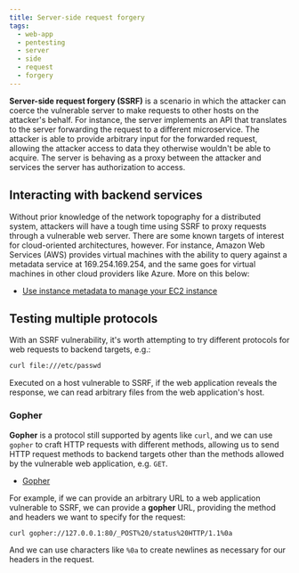 ```yaml
---
title: Server-side request forgery
tags:
  - web-app
  - pentesting
  - server
  - side
  - request
  - forgery
---
```


**Server-side request forgery (SSRF)** is a scenario in which the attacker can coerce the vulnerable
server to make requests to other hosts on the attacker's behalf. For instance, the server implements
an API that translates to the server forwarding the request to a different microservice. The
attacker is able to provide arbitrary input for the forwarded request, allowing the attacker access
to data they otherwise wouldn't be able to acquire. The server is behaving as a proxy between the
attacker and services the server has authorization to access.

## Interacting with backend services

Without prior knowledge of the network topography for a distributed system, attackers will have a
tough time using SSRF to proxy requests through a vulnerable web server. There are some known
targets of interest for cloud-oriented architectures, however. For instance, Amazon Web Services
(AWS) provides virtual machines with the ability to query against a metadata service at
169.254.169.254, and the same goes for virtual machines in other cloud providers like Azure. More on
this below:

- [Use instance metadata to manage your EC2 instance](https://docs.aws.amazon.com/AWSEC2/latest/UserGuide/ec2-instance-metadata.html#instancedata-data-categories)

## Testing multiple protocols

With an SSRF vulnerability, it's worth attempting to try different protocols for web requests to
backend targets, e.g.:

```bash
curl file:///etc/passwd
```

Executed on a host vulnerable to SSRF, if the web application reveals the response, we can read
arbitrary files from the web application's host.

### Gopher

**Gopher** is a protocol still supported by agents like `curl`, and we can use `gopher` to craft
HTTP requests with different methods, allowing us to send HTTP request methods to backend targets
other than the methods allowed by the vulnerable web application, e.g. `GET`.

- [Gopher](<https://en.wikipedia.org/wiki/Gopher_(protocol)>)

For example, if we can provide an arbitrary URL to a web application vulnerable to SSRF, we can
provide a **gopher** URL, providing the method and headers we want to specify for the request:

```bash
curl gopher://127.0.0.1:80/_POST%20/status%20HTTP/1.1%0a
```

And we can use characters like `%0a` to create newlines as necessary for our headers in the request.
